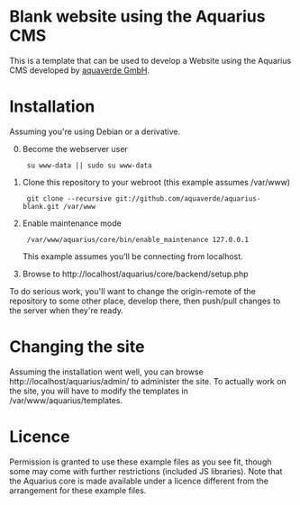 # Blank website using the Aquarius CMS

This is a template that can be used to develop a Website using the Aquarius
CMS developed by [aquaverde GmbH](http://aquaverde.ch).


# Installation

Assuming you're using Debian or a derivative.

0. Become the webserver user 

        su www-data || sudo su www-data

1. Clone this repository to your webroot (this example assumes /var/www)

        git clone --recursive git://github.com/aquaverde/aquarius-blank.git /var/www

2. Enable maintenance mode

        /var/www/aquarius/core/bin/enable_maintenance 127.0.0.1

   This example assumes you'll be connecting from localhost.
3. Browse to http://localhost/aquarius/core/backend/setup.php

To do serious work, you'll want to change the origin-remote of the
repository to some other place, develop there, then push/pull changes to the
server when they're ready.


# Changing the site

Assuming the installation went well, you can browse 
http://localhost/aquarius/admin/ to administer the site. To actually work on the
site, you will have to modify the templates in /var/www/aquarius/templates.


# Licence

Permission is granted to use these example files as you see fit, though some may
come with further restrictions (included JS libraries). Note that the Aquarius
core is made available under a licence different from the arrangement for these
example files.